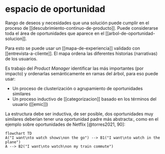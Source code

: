 # espacio de oportunidad
Rango de deseos y necesidades que una solución puede cumplir en el proceso de [[descubrimiento-continuo-de-producto]]. Puede considerarse toda el área de oportunidades que aparece en el [[arbol-de-oportunidad-solucion]].

Para esto se puede usar un [[mapa-de-experiencia]] validado con [[entrevista-a-cliente]]. El mapa ordena las diferentes historias (narrativas) de los usuarios.

Es trabajo del *Product Manager* identificar las más importantes (por impacto) y ordenarlas semánticamente en ramas del árbol, para eso puede usar:

- Un proceso de clusterización o agrupamiento de oportunidades similares 
- Un proceso inductivo de [[categorizacion]] basado en los términos del usuario ([[emic]])

La estructura debe ser inductiva, de ser posible, dos oportunidades muy similares deberían tener una oportunidad padre más abstracta:, como en el ejemplo sobre oportunidades de Netflix [@torres2021, 90]\:

```mermaid
flowchart TD
A("I want\nto watch shows\non the go") --> B1("I want\nto watch in the plane")
A --> B2("I want\nto watch\non my train commute")
```
